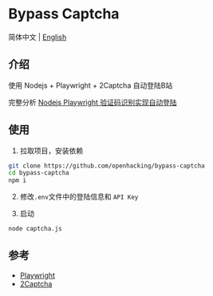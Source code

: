 # Bypass Captcha

简体中文 | [English](./README.md)

## 介绍

使用 Nodejs + Playwright + 2Captcha 自动登陆B站

完整分析 [Nodejs Playwright 验证码识别实现自动登陆](https://lwebapp.com/zh/post/bypass-captcha)

## 使用

1. 拉取项目，安装依赖
```sh
git clone https://github.com/openhacking/bypass-captcha
cd bypass-captcha
npm i
```

2. 修改`.env`文件中的登陆信息和 `API Key`

3. 启动
```sh
node captcha.js
```

## 参考

- [Playwright](https://playwright.dev/)
- [2Captcha](https://2captcha.com?from=13803059)
